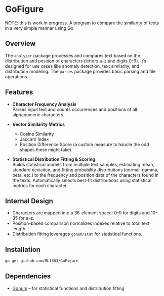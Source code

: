 # GoFigure
NOTE: this is work in progress.
A program to compare the similarity of texts in a very simple manner using Go.

## Overview

The `analyzer` package processes and compares text based on the distribution and position of characters (letters a–z and digits 0–9). It’s designed for use cases like anomaly detection, text similarity, and distribution modeling. The `parses` package provides basic parsing and file operations.

## Features

- **Character Frequency Analysis**  
  Parses input text and counts occurrences and positions of all alphanumeric characters.

- **Vector Similarity Metrics**
  - Cosine Similarity
  - Jaccard Index
  - Position Difference Score (a custom measure to handle the odd shapes these might take)

- **Statistical Distribution Fitting & Scoring**  
  Builds statistical models from multiple text samples, estimating mean, standard deviation, and fitting probability distributions (normal, gamma, beta, etc.) to the frequency and position data of the characters found in the texts. Automatically selects best-fit distributions using statistical metrics for each character.

## Internal Design

- Characters are mapped into a 36-element space: 0–9 for digits and 10–35 for a–z.
- Position-based comparison normalizes indexes relative to total text length.
- Distribution fitting leverages `gonum/stat` for statistical functions.

## Installation

```bash
go get github.com/ML1883/GoFigure
```

## Dependencies

- [Gonum](https://github.com/gonum/gonum) – for statistical functions and distribution fitting
